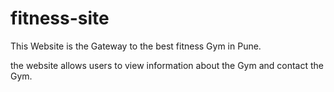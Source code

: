 # fitness-site
This Website is the Gateway to the best fitness Gym in Pune.

the website allows users to view information about the Gym and contact the Gym.
